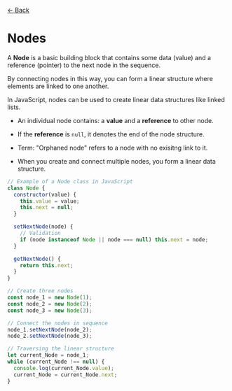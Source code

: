 [&larr; Back](./README.md)

# Nodes

A **Node** is a basic building block that contains some data (value) and a reference (pointer) to the next node in the sequence.

By connecting nodes in this way, you can form a linear structure where elements are linked to one another.

In JavaScript, nodes can be used to create linear data structures like linked lists.

- An individual node contains: a **value** and a **reference** to other node.

- If the **reference** is `null`, it denotes the end of the node structure.

- Term: "Orphaned node" refers to a node with no exisitng link to it.

- When you create and connect multiple nodes, you form a linear data structure.

```js
// Example of a Node class in JavaScript
class Node {
  constructor(value) {
    this.value = value;
    this.next = null;
  }

  setNextNode(node) {
    // Validation
    if (node instanceof Node || node === null) this.next = node;
  }

  getNextNode() {
    return this.next;
  }
}

// Create three nodes
const node_1 = new Node(1);
const node_2 = new Node(2);
const node_3 = new Node(3);

// Connect the nodes in sequence
node_1.setNextNode(node_2);
node_2.setNextNode(node_3);

// Traversing the linear structure
let current_Node = node_1;
while (current_Node !== null) {
  console.log(current_Node.value);
  current_Node = current_Node.next;
}
```

<br>
